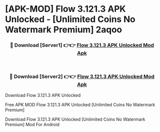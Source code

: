 # [APK-MOD] Flow 3.121.3 APK Unlocked - [Unlimited Coins No Watermark Premium] 2aqoo



<div align="center">
<h3>🔴 Download [Server1] 👉👉 <a href="https://momento.my/?title=Flow_3.121.3_APK_Unlocked">Flow 3.121.3 APK Unlocked Mod Apk</a></h3><br>

<h3>🔴 Download [Server2] 👉👉 <a href="https://momento.my/?title=Flow_3.121.3_APK_Unlocked">Flow 3.121.3 APK Unlocked Mod Apk</a></h3>
</div>



Download Flow 3.121.3 APK Unlocked 

Free APK MOD Flow 3.121.3 APK Unlocked [Unlimited Coins No Watermark Premium]

Download Flow 3.121.3 APK Unlocked [Unlimited Coins No Watermark Premium] Mod For Android

